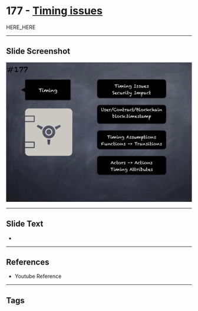 # 177 - [Timing issues](Timing%20issues.md)

HERE_HERE

___
## Slide Screenshot
![0177.png](../images/pitfalls_and_best_practices201/177.png)
___
## Slide Text
- 
___
## References
- Youtube Reference
___
## Tags
